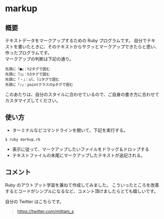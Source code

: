 # markup

## 概要

テキストデータをマークアップするための Ruby プログラムです。
自分でテキストを書いたときに、そのテキストからサクッとマークアップできたらと思い、作ったプログラムです。<br>
マークアップの判断は下記の通り。

```
先頭に「■」：h2タグで囲む
先頭に「□」：h3タグで囲む
先頭に「・」：ul、liタグで囲む
先頭に「✓」：pointクラスのpタグで囲む
```

このあたりは、自分のスタイルに合わせているので、ご自身の書き方に合わせてカスタマイズしてください。

## 使い方

- ターミナルなどコマンドラインを開いて、下記を実行する。

```
$ ruby markup.rb
```

- 表示に従って、マークアップしたいファイルをドラッグ＆ドロップする
- テキストファイルの末尾にマークアップしたテキストが追記される。

## コメント

Ruby のアウトプット学習を兼ねて作成してみました。
こういったところを改善するとコードがシンプルになるなど、コメント頂けましたらとても嬉しいです。

自分の Twitter はこちらです。

> https://twitter.com/mittani_s
